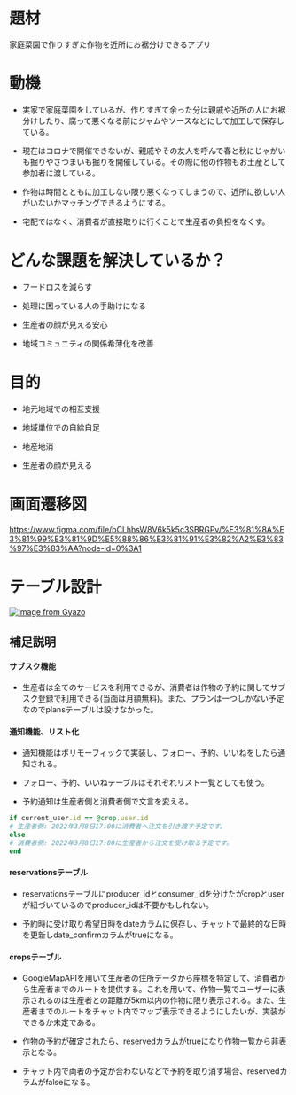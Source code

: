# 題材
家庭菜園で作りすぎた作物を近所にお裾分けできるアプリ

# 動機
- 実家で家庭菜園をしているが、作りすぎて余った分は親戚や近所の人にお裾分けしたり、腐って悪くなる前にジャムやソースなどにして加工して保存している。

- 現在はコロナで開催できないが、親戚やその友人を呼んで春と秋にじゃがいも掘りやさつまいも掘りを開催している。その際に他の作物もお土産として参加者に渡している。 

- 作物は時間とともに加工しない限り悪くなってしまうので、近所に欲しい人がいないかマッチングできるようにする。

- 宅配ではなく、消費者が直接取りに行くことで生産者の負担をなくす。

# どんな課題を解決しているか？
- フードロスを減らす

- 処理に困っている人の手助けになる

- 生産者の顔が見える安心

- 地域コミュニティの関係希薄化を改善

# 目的

- 地元地域での相互支援

- 地域単位での自給自足

- 地産地消

- 生産者の顔が見える

# 画面遷移図
https://www.figma.com/file/bCLhhsW8V6k5k5c3SBRGPv/%E3%81%8A%E3%81%99%E3%81%9D%E5%88%86%E3%81%91%E3%82%A2%E3%83%97%E3%83%AA?node-id=0%3A1

# テーブル設計
[![Image from Gyazo](https://i.gyazo.com/6a8d7d0d62ad8cbab3ad813544ae0395.png)](https://gyazo.com/6a8d7d0d62ad8cbab3ad813544ae0395)

## 補足説明

#### サブスク機能
- 生産者は全てのサービスを利用できるが、消費者は作物の予約に関してサブスク登録で利用できる(当面は月額無料)。また、プランは一つしかない予定なのでplansテーブルは設けなかった。

#### 通知機能、リスト化
- 通知機能はポリモーフィックで実装し、フォロー、予約、いいねをしたら通知される。

- フォロー、予約、いいねテーブルはそれぞれリスト一覧としても使う。

- 予約通知は生産者側と消費者側で文言を変える。
```ruby
if current_user.id == @crop.user.id
# 生産者側: 2022年3月8日17:00に消費者へ注文を引き渡す予定です。
else
# 消費者側: 2022年3月8日17:00に生産者から注文を受け取る予定です。
end
```

#### reservationsテーブル
- reservationsテーブルにproducer_idとconsumer_idを分けたがcropとuserが紐づいているのでproducer_idは不要かもしれない。

- 予約時に受け取り希望日時をdateカラムに保存し、チャットで最終的な日時を更新しdate_confirmカラムがtrueになる。

#### cropsテーブル
- GoogleMapAPIを用いて生産者の住所データから座標を特定して、消費者から生産者までのルートを提供する。これを用いて、作物一覧でユーザーに表示されるのは生産者との距離が5km以内の作物に限り表示される。また、生産者までのルートをチャット内でマップ表示できるようにしたいが、実装ができるか未定である。

- 作物の予約が確定されたら、reservedカラムがtrueになり作物一覧から非表示となる。

- チャット内で両者の予定が合わないなどで予約を取り消す場合、reservedカラムがfalseになる。